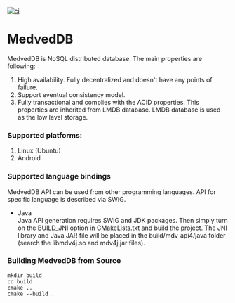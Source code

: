 [![ci][badge.ci]][ci]

[badge.ci]: https://github.com/wwwVladislav/MedvedDB/workflows/C/C++%20CI/badge.svg?branch=master

[ci]: https://github.com/wwwVladislav/MedvedDB/actions

# MedvedDB
MedvedDB is NoSQL distributed database.
The main properties are following:
1. High availability. Fully decentralized and doesn't have any points of failure.
2. Support eventual consistency model.
3. Fully transactional and complies with the ACID properties. This properties are inherited from LMDB database. LMDB database is used as the low level storage.

### Supported platforms:
1. Linux (Ubuntu)
2. Android

### Supported language bindings
MedvedDB API can be used from other programming languages. API for specific language is described via SWIG.
 * Java \
Java API generation requires SWIG and JDK packages. Then simply turn on the BUILD_JNI option in CMakeLists.txt and build the project. The JNI library and Java JAR file will be placed in the build/mdv_api4/java folder (search the libmdv4j.so and mdv4j.jar files).

### Building MedvedDB from Source
```
mkdir build
cd build
cmake ..
cmake --build .
```
